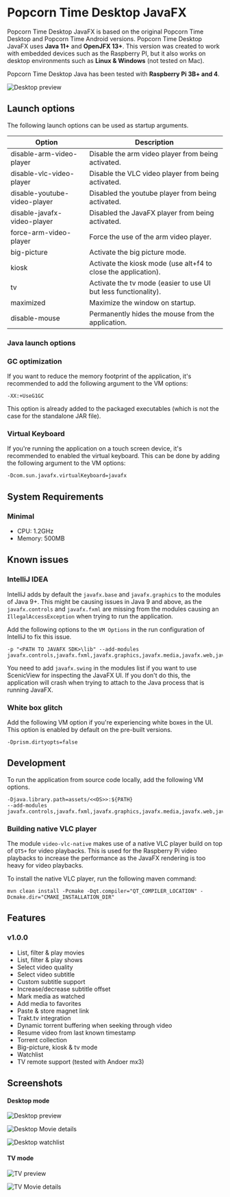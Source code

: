 # Popcorn Time Desktop JavaFX

Popcorn Time Desktop JavaFX is based on the original Popcorn Time Desktop and Popcorn Time Android versions.
Popcorn Time Desktop JavaFX uses **Java 11+** and **OpenJFX 13+**.
This version was created to work with embedded devices such as the Raspberry PI, 
but it also works on desktop environments such as **Linux & Windows** (not tested on Mac).

Popcorn Time Desktop Java has been tested with **Raspberry Pi 3B+ and 4**.

![Desktop preview](https://i.imgur.com/5NDWam2.png)

## Launch options

The following launch options can be used as startup arguments.

Option                          | Description
---                             | ---
disable-arm-video-player        | Disable the arm video player from being activated.
disable-vlc-video-player        | Disable the VLC video player from being activated.
disable-youtube-video-player    | Disabled the youtube player from being activated.
disable-javafx-video-player     | Disabled the JavaFX player from being activated.
force-arm-video-player          | Force the use of the arm video player.
big-picture                     | Activate the big picture mode.
kiosk                           | Activate the kiosk mode (use alt+f4 to close the application).
tv                              | Activate the tv mode (easier to use UI but less functionality).
maximized                       | Maximize the window on startup.
disable-mouse                   | Permanently hides the mouse from the application.

### Java launch options

### GC optimization

If you want to reduce the memory footprint of the application, 
it's recommended to add the following argument to the VM options:

    -XX:+UseG1GC
    
This option is already added to the packaged executables 
(which is not the case for the standalone JAR file).

### Virtual Keyboard

If you're running the application on a touch screen device, 
it's recommended to enabled the virtual keyboard.
This can be done by adding the following argument to the VM options:

    -Dcom.sun.javafx.virtualKeyboard=javafx 

## System Requirements

### Minimal

- CPU: 1.2GHz
- Memory: 500MB

## Known issues  

### IntelliJ IDEA

IntelliJ adds by default the `javafx.base` and `javafx.graphics` to the modules of Java 9+.
This might be causing issues in Java 9 and above, as the `javafx.controls` and `javafx.fxml` are 
missing from the modules causing an `IllegalAccessException` when trying to run the application.

Add the following options to the `VM Options` in the run configuration of IntelliJ to fix this issue. 

    -p "<PATH TO JAVAFX SDK>\lib" --add-modules javafx.controls,javafx.fxml,javafx.graphics,javafx.media,javafx.web,javafx.swing

You need to add `javafx.swing` in the modules list if you want to use ScenicView for inspecting the JavaFX UI.
If you don't do this, the application will crash when trying to attach to the Java process that is running JavaFX.

### White box glitch

Add the following VM option if you're experiencing white boxes in the UI.
This option is enabled by default on the pre-built versions.

    -Dprism.dirtyopts=false

## Development

To run the application from source code locally, add the following VM options.

    -Djava.library.path=assets/<<OS>>:${PATH}
    --add-modules javafx.controls,javafx.fxml,javafx.graphics,javafx.media,javafx.web,javafx.swing

### Building native VLC player

The module `video-vlc-native` makes use of a native VLC player build on top
of `QT5+` for video playbacks. This is used for the Raspberry Pi video playbacks
to increase the performance as the JavaFX rendering is too heavy for video playbacks.

To install the native VLC player, run the following maven command:

    mvn clean install -Pcmake -Dqt.compiler="QT_COMPILER_LOCATION" -Dcmake.dir="CMAKE_INSTALLATION_DIR"

## Features

### v1.0.0

- List, filter & play movies
- List, filter & play shows
- Select video quality
- Select video subtitle
- Custom subtitle support
- Increase/decrease subtitle offset
- Mark media as watched
- Add media to favorites
- Paste & store magnet link
- Trakt.tv integration
- Dynamic torrent buffering when seeking through video
- Resume video from last known timestamp
- Torrent collection
- Big-picture, kiosk & tv mode
- Watchlist
- TV remote support (tested with Andoer mx3)

## Screenshots

#### Desktop mode

![Desktop preview](https://i.imgur.com/5NDWam2.png)

![Desktop Movie details](https://i.imgur.com/zqQelcV.png)

![Desktop watchlist](https://i.imgur.com/aZex7J0.png)

#### TV mode

![TV preview](https://i.imgur.com/QIx9NA2.png)

![TV Movie details](https://i.imgur.com/VUFAdwV.png)
